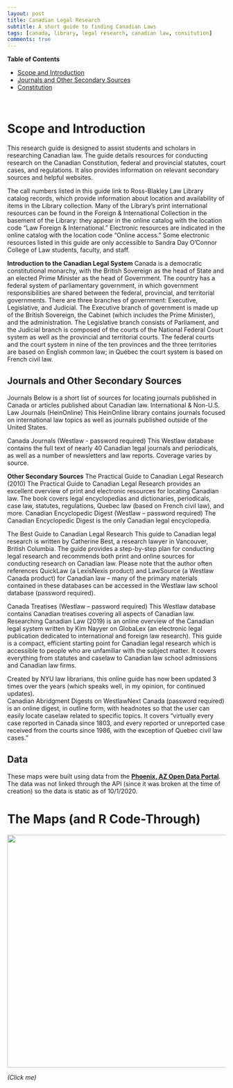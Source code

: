 ```yaml
---
layout: post
title: Canadian Legal Research
subtitle: A short guide to finding Canadian Laws
tags: [canada, library, legal research, canadian law, consitution]
comments: true
---
```


<div id="toc_container">
<p class="toc_title"><strong>Table of Contents</strong></p>
<ul class="toc_list">
<li><a href="#question_1">Scope and Introduction</a></li>
<li><a href="#question_2">Journals and Other Secondary Sources</a></li>
<li><a href="#question_3">Constitution</a></li>
</ul>
</div>
<p>&nbsp;</p>
<h1 id="question_1">Scope and Introduction</h1>
<p>
This research guide is designed to assist students and scholars in researching Canadian law. The guide details resources for conducting research on the Canadian Constitution, federal and provincial statutes, court cases, and regulations. It also provides information on relevant secondary sources and helpful websites.
 
The call numbers listed in this guide link to Ross-Blakley Law Library catalog records, which provide information about location and availability of items in the Library collection. Many of the Library’s print international resources can be found in the Foreign & International Collection in the basement of the Library: they appear in the online catalog with the location code “Law Foreign & International.” Electronic resources are indicated in the online catalog with the location code “Online access.” Some electronic resources listed in this guide are only accessible to Sandra Day O’Connor College of Law students, faculty, and staff.
 
**Introduction to the Canadian Legal System**
Canada is a democratic constitutional monarchy, with the British Sovereign as the head of State and an elected Prime Minister as the head of Government. The country has a federal system of parliamentary government, in which government responsibilities are shared between the federal, provincial, and territorial governments. There are three branches of government: Executive, Legislative, and Judicial. The Executive branch of government is made up of the British Sovereign, the Cabinet (which includes the Prime Minister), and the administration. The Legislative branch consists of Parliament, and the Judicial branch is composed of the courts of the National Federal Court system as well as the provincial and territorial courts. The federal courts and the court system in nine of the ten provinces and the three territories are based on English common law; in Québec the court system is based on French civil law.
</p>
<h2 id="question_2">Journals and Other Secondary Sources</h2>
<p>Journals
Below is a short list of sources for locating journals published in Canada or articles published about Canadian law. 
International & Non-U.S. Law Journals (HeinOnline) This HeinOnline library contains journals focused on international law topics as well as journals published outside of the United States.
 
Canada Journals (Westlaw - password required) This Westlaw database contains the full text of nearly 40 Canadian legal journals and periodicals, as well as a number of newsletters and law reports. Coverage varies by source. 

**Other Secondary Sources**
The Practical Guide to Canadian Legal Research (2010) The Practical Guide to Canadian Legal Research provides an excellent overview of print and electronic resources for locating Canadian law. The book covers legal encyclopedias and dictionaries, periodicals, case law, statutes, regulations, Quebec law (based on French civil law), and more. 
Canadian Encyclopedic Digest (Westlaw – password required) The Canadian Encyclopedic Digest is the only Canadian legal encyclopedia. 

 The Best Guide to Canadian Legal Research
This guide to Canadian legal research is written by Catherine Best, a research lawyer in Vancouver, British Columbia. The guide provides a step-by-step plan for conducting legal research and recommends both print and online sources for conducting research on Canadian law. Please note that the author often references QuickLaw (a LexisNexis product) and LawSource (a Westlaw Canada product) for Canadian law – many of the primary materials contained in these databases can be accessed in the Westlaw law school database (password required).
 
Canada Treatises (Westlaw – password required) This Westlaw database contains Canadian treatises covering all aspects of Canadian law.
Researching Canadian Law (2019) is an online overview of the Canadian legal system written by Kim Nayyer on GlobaLex (an electronic legal publication dedicated to international and foreign law research). This guide is a compact, efficient starting point for Canadian legal research which is accessible to people who are unfamiliar with the subject matter.  It covers everything from statutes and caselaw to Canadian law school admissions and Canadian law firms.
 
Created by NYU law librarians, this online guide has now been updated 3 times over the years (which speaks well, in my opinion, for continued updates).  
Canadian Abridgment Digests on WestlawNext Canada (password required) is an online digest, in outline form, with headnotes so that the user can easily locate caselaw related to specific topics.  It covers “virtually every case reported in Canada since 1803, and every reported or unreported case received from the courts since 1986, with the exception of Quebec civil law cases.”

</p>
<h2 id="question_3">Data</h2>
<p>These maps were built using data from the <strong><a href="https://www.phoenixopendata.com/dataset/libraries/resource/b7158429-b69e-4f87-8a96-b4857c6d65b5">Phoenix, AZ Open Data Portal</a></strong>. The data was not linked through the API (since it was broken at the time of creation) so the data is static as of 10/1/2020.</p>
<h1 id="question_6">The Maps (and R Code-Through)</h1>

<p><a href="https://libguides.law.asu.edu/internationallaw"><img src="https://i.imgur.com/hMbcrs4.jpeg" width="750" height="537" /></a></p>

*(Click me)*
